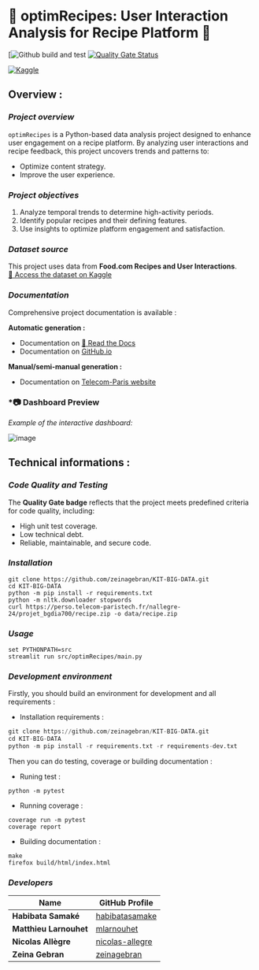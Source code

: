# **🍴 optimRecipes: User Interaction Analysis for Recipe Platform 🍴**

[![Github build and test](https://github.com/zeinagebran/KIT-BIG-DATA/actions/workflows/python-app.yml/badge.svg)
[![Quality Gate Status](https://sonarcloud.io/api/project_badges/measure?project=zeinagebran_KIT-BIG-DATA&metric=alert_status)](https://sonarcloud.io/summary/overall?id=zeinagebran_KIT-BIG-DATA)

[![Kaggle](https://img.shields.io/badge/Dataset-Kaggle-yellow)](https://www.kaggle.com/datasets/shuyangli94/food-com-recipes-and-user-interactions)


## **Overview :**

### ***Project overview***

`optimRecipes` is a Python-based data analysis project designed to enhance user engagement on a recipe platform. By analyzing user interactions and recipe feedback, this project uncovers trends and patterns to:
- Optimize content strategy.
- Improve the user experience.

### ***Project objectives***

1. Analyze temporal trends to determine high-activity periods.
2. Identify popular recipes and their defining features.
3. Use insights to optimize platform engagement and satisfaction.

### ***Dataset source***

This project uses data from **Food.com Recipes and User Interactions**.  
[📁 Access the dataset on Kaggle](https://www.kaggle.com/datasets/shuyangli94/food-com-recipes-and-user-interactions)

### ***Documentation***

Comprehensive project documentation is available :

**Automatic generation :**
- Documentation on [📘 Read the Docs](https://kit-big-data.readthedocs.io/en/latest/)
- Documentation on [GitHub.io](https://zeinagebran.github.io/KIT-BIG-DATA/)

**Manual/semi-manual generation :**
- Documentation on [Telecom-Paris website](https://perso.telecom-paristech.fr/nallegre-24/projet_bgdia700/html/)

### ***📷 Dashboard Preview**

_Example of the interactive dashboard:_

![image](https://github.com/user-attachments/assets/e23f5ee2-fc48-4a32-aa31-22c9b0ad4a71)


## **Technical informations :**

### ***Code Quality and Testing***

The **Quality Gate badge** reflects that the project meets predefined criteria for code quality, including:
- High unit test coverage.
- Low technical debt.
- Reliable, maintainable, and secure code.

### ***Installation***

```shell
git clone https://github.com/zeinagebran/KIT-BIG-DATA.git
cd KIT-BIG-DATA
python -m pip install -r requirements.txt
python -m nltk.downloader stopwords
curl https://perso.telecom-paristech.fr/nallegre-24/projet_bgdia700/recipe.zip -o data/recipe.zip
```

### ***Usage***

```shell
set PYTHONPATH=src
streamlit run src/optimRecipes/main.py
```

### ***Development environment***

Firstly, you should build an environment for development and all requirements :
- Installation requirements :
```python
git clone https://github.com/zeinagebran/KIT-BIG-DATA.git
cd KIT-BIG-DATA
python -m pip install -r requirements.txt -r requirements-dev.txt
```

Then you can do testing, coverage or building documentation :
- Runing test :
```shell
python -m pytest
```
- Running coverage :
```shell
coverage run -m pytest
coverage report
```
- Building documentation :
```shell
make
firefox build/html/index.html
```


### ***Developers***

| Name               | GitHub Profile                              |
|--------------------|---------------------------------------------|
| **Habibata Samaké**| [habibatasamake](https://github.com/habibatasamake) |
| **Matthieu Larnouhet**| [mlarnouhet](https://github.com/mlarnouhet) |
| **Nicolas Allègre**| [nicolas-allegre](https://github.com/nicolas-allegre) |
| **Zeina Gebran**   | [zeinagebran](https://github.com/zeinagebran) |
